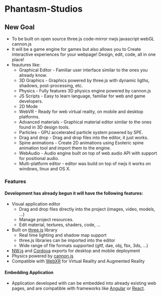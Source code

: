 # Phantasm-Studios

## New Goal
- To be built on open source three.js code-mirror nwjs javascript webGL cannon.js
- It will be a game engine for games but also allows you to Create interactive experiences for your webpage! Design, edit, code, all in one place! 
- feautures like:
  - Graphical Editor - Familiar user interface similar to the ones you already know.
  - 3D Graphics - Graphics powered by three.js with dynamic ligths, shadows, post-processing, etc.
  - Physics - Fully features 3D physics engine powered by cannon.js
  - JS Scripts - Easy to learn language, familiar for web and game developers.
  - 2D Mode
  - WebVR - Ready for web virtual reality, on mobile and desktop platforms.
  - Advanced materials  - Graphical material editor similar to the ones found in 3D design tools.
  - Particles - GPU accelerated particle system powered by SPE.
  - Drag and drop - Drag and drop files into the editor, it just works.
  - Spine animations - Create 2D animations using Esoteric spine animation tool and import them to the engine.
  - WebAudio - Audio engine built on top of web audio API with support for positional audio.
  - Multi-platform editor - editor was build on top of nwjs it works on windows, linux and OS X.

### Features
#### Development has already begun it will have the following features:
- Visual application editor
  - Drag and drop files directly into the project (images, video, models, ...)
  - Manage project resources.
  - Edit material, textures, shaders, code, ...
- Built on [three.js](https://threejs.org/) library
  - Real time lighting and shadow map support
  - three.js libraries can be imported into the editor
  - Wide range of file formats supported (gltf, dae, obj, fbx, 3ds, ...)
- [NW.js](https://nwjs.io/) and [Cordova](https://cordova.apache.org/) exports for desktop and mobile deployment
- Physics powered by [cannon.js](https://schteppe.github.io/cannon.js/)
- Compatible with [WebXR](https://www.w3.org/TR/webxr/) for Virtual Reality and Augmented Reality



#### Embedding Application

- Application developed with can be embedded into already existing web pages, and are compatible with frameworks like [Angular](https://angular.io/) or [React](https://reactjs.org/).


